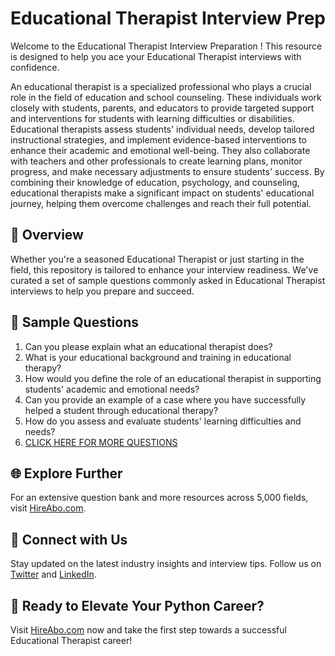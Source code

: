 # Educational Therapist Interview Prep

Welcome to the Educational Therapist Interview Preparation ! This resource is designed to help you ace your Educational Therapist interviews with confidence.

An educational therapist is a specialized professional who plays a crucial role in the field of education and school counseling. These individuals work closely with students, parents, and educators to provide targeted support and interventions for students with learning difficulties or disabilities. Educational therapists assess students' individual needs, develop tailored instructional strategies, and implement evidence-based interventions to enhance their academic and emotional well-being. They also collaborate with teachers and other professionals to create learning plans, monitor progress, and make necessary adjustments to ensure students' success. By combining their knowledge of education, psychology, and counseling, educational therapists make a significant impact on students' educational journey, helping them overcome challenges and reach their full potential.

## 🚀 Overview

Whether you're a seasoned Educational Therapist or just starting in the field, this repository is tailored to enhance your interview readiness. We've curated a set of sample questions commonly asked in Educational Therapist interviews to help you prepare and succeed.

## 📝 Sample Questions

1. Can you please explain what an educational therapist does?
2. What is your educational background and training in educational therapy?
3. How would you define the role of an educational therapist in supporting students' academic and emotional needs?
4. Can you provide an example of a case where you have successfully helped a student through educational therapy?
5. How do you assess and evaluate students' learning difficulties and needs?
6. [CLICK HERE FOR MORE QUESTIONS](https://hireabo.com/job/4_2_19/Educational%20Therapist)

## 🌐 Explore Further

For an extensive question bank and more resources across 5,000 fields, visit [HireAbo.com](https://www.hireabo.com).

## 📱 Connect with Us

Stay updated on the latest industry insights and interview tips. Follow us on [Twitter](https://twitter.com/hireabo) and [LinkedIn](https://www.linkedin.com/in/hire-abo-3609972a8/).

## 🚀 Ready to Elevate Your Python Career?

Visit [HireAbo.com](https://www.hireabo.com) now and take the first step towards a successful Educational Therapist career!